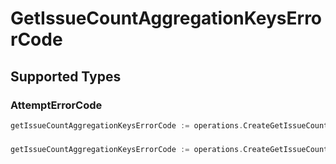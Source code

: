 # GetIssueCountAggregationKeysErrorCode


## Supported Types

### AttemptErrorCode

```go
getIssueCountAggregationKeysErrorCode := operations.CreateGetIssueCountAggregationKeysErrorCodeAttemptErrorCode(shared.AttemptErrorCode{/* values here */})
```

### 

```go
getIssueCountAggregationKeysErrorCode := operations.CreateGetIssueCountAggregationKeysErrorCodeArrayOfAttemptErrorCode([]shared.AttemptErrorCode{/* values here */})
```

